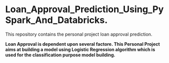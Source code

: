 # Loan_Approval_Prediction_Using_PySpark_And_Databricks.
This repository contains the personal project loan approval prediction. <b>

Loan Approval is dependent upon several factore. This Personal Project aims at building a model using Logistic Regression algorithm which is used for the classification purpose model building.<b>

